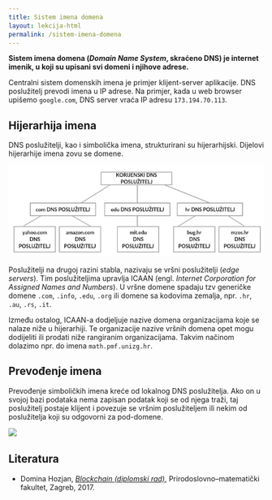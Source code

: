 ```yaml
---
title: Sistem imena domena
layout: lekcija-html
permalink: /sistem-imena-domena
---
```


**Sistem imena domena (*Domain Name System*, skraćeno DNS) je internet imenik, u koji su upisani svi domeni i njihove adrese.**

Centralni sistem domenskih imena je primjer klijent-server aplikacije. DNS poslužitelj prevodi imena u IP adrese. Na primjer, kada u web browser upišemo `google.com`, DNS server vraća IP adresu `173.194.70.113`. 

## Hijerarhija imena

DNS poslužitelji, kao i simbolička imena, strukturirani su hijerarhijski. Dijelovi hijerarhije imena zovu se domene.

![](/images/koncepti/web/dns.png)

Poslužitelji na drugoj razini stabla, nazivaju se vršni poslužitelji (*edge servers*). Tim poslužiteljima upravlja ICAAN (engl. *Internet Corporation for Assigned Names and Numbers*). U vršne domene spadaju tzv generičke domene `.com`, `.info`, `.edu`, `.org` ili domene sa kodovima zemalja, npr. `.hr`, `.au`, `.rs`, `.it`.

Između ostalog, ICAAN-a dodjeljuje nazive domena organizacijama koje se nalaze niže u hijerarhiji. Te organizacije nazive vršnih domena opet mogu dodijeliti ili prodati niže rangiranim organizacijama. Takvim načinom dolazimo npr. do imena `math.pmf.unizg.hr`.

## Prevođenje imena

Prevođenje simboličkih imena kreće od lokalnog DNS poslužitelja. Ako on u svojoj bazi podataka nema zapisan podatak koji se od njega traži, taj poslužitelj postaje klijent i povezuje se vršnim poslužiteljem ili nekim od poslužitelja koji su odgovorni za pod-domene.

![](https://upload.wikimedia.org/wikipedia/commons/thumb/a/a5/Example_of_an_iterative_DNS_resolver.svg/640px-Example_of_an_iterative_DNS_resolver.svg.png)


## Literatura

- Domina Hozjan, [*Blockchain (diplomski rad)*](https://zir.nsk.hr/islandora/object/pmf%3A779/datastream/PDF/view), Prirodoslovno–matematički fakultet, Zagreb, 2017.
